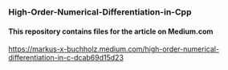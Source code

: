 ### High-Order-Numerical-Differentiation-in-Cpp

#### This repository contains files for the article on Medium.com
https://markus-x-buchholz.medium.com/high-order-numerical-differentiation-in-c-dcab69d15d23

